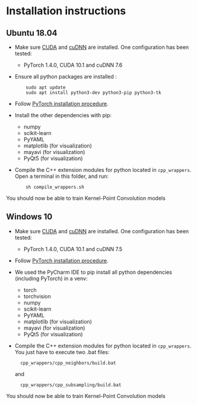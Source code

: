 
# Installation instructions

## Ubuntu 18.04
     
* Make sure <a href="https://docs.nvidia.com/cuda/cuda-installation-guide-linux/index.html">CUDA</a>  and <a href="https://docs.nvidia.com/deeplearning/sdk/cudnn-install/index.html">cuDNN</a> are installed. One configuration has been tested: 
     - PyTorch 1.4.0, CUDA 10.1 and cuDNN 7.6

* Ensure all python packages are installed :

          sudo apt update
          sudo apt install python3-dev python3-pip python3-tk

* Follow <a href="https://pytorch.org/get-started/locally/">PyTorch installation procedure</a>.

* Install the other dependencies with pip:
     - numpy
     - scikit-learn
     - PyYAML
     - matplotlib (for visualization)
     - mayavi (for visualization)
     - PyQt5 (for visualization)
     
* Compile the C++ extension modules for python located in `cpp_wrappers`. Open a terminal in this folder, and run:

          sh compile_wrappers.sh

You should now be able to train Kernel-Point Convolution models

## Windows 10
     
* Make sure <a href="https://docs.nvidia.com/cuda/cuda-installation-guide-linux/index.html">CUDA</a>  and <a href="https://docs.nvidia.com/deeplearning/sdk/cudnn-install/index.html">cuDNN</a> are installed. One configuration has been tested: 
     - PyTorch 1.4.0, CUDA 10.1 and cuDNN 7.5
     
* Follow <a href="https://pytorch.org/get-started/locally/">PyTorch installation procedure</a>.
     
* We used the PyCharm IDE to pip install all python dependencies (including PyTorch) in a venv:
     - torch
     - torchvision
     - numpy
     - scikit-learn
     - PyYAML
     - matplotlib (for visualization)
     - mayavi (for visualization)
     - PyQt5 (for visualization)
     
* Compile the C++ extension modules for python located in `cpp_wrappers`. You just have to execute two .bat files:

        cpp_wrappers/cpp_neighbors/build.bat
        
  and
        
        cpp_wrappers/cpp_subsampling/build.bat
        
You should now be able to train Kernel-Point Convolution models

